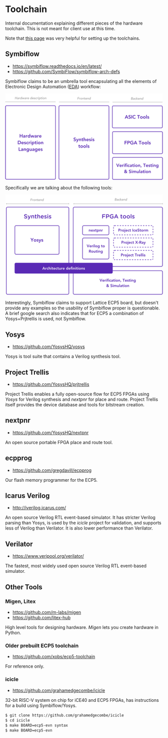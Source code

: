 # Toolchain

Internal documentation explaining different pieces of the hardware
toolchain.  This is not meant for client use at this time.

Note that [this page](https://craigjb.com/2020/01/22/ecp5/#appendix---installing-the-symbiflow-tools) was very helpful for setting up the toolchains.

## Symbiflow

- https://symbiflow.readthedocs.io/en/latest/
- https://github.com/SymbiFlow/symbiflow-arch-defs

Symbiflow claims to be an umbrella tool encapsulating all the elements
of Electronic Design Automation
([EDA](https://en.wikipedia.org/wiki/Electronic_design_automation))
workflow:

![EDA](assets/symbiflow_eda.svg)

Specifically we are talking about the following tools:

![Tools](assets/symbiflow_parts.svg)

Interestingly, Symbiflow claims to support Lattice ECP5 board, but
doesn't provide any examples so the usability of Symbiflow proper is
questionable.  A brief google search also indicates that for ECP5 a
combination of Yosys+Prjtrellis is used, not Symbiflow.

## Yosys

- https://github.com/YosysHQ/yosys

Yosys is tool suite that contains a Verilog synthesis tool.

## Project Trellis

- https://github.com/YosysHQ/prjtrellis

Project Trellis enables a fully open-source flow for ECP5 FPGAs using
*Yosys* for Verilog synthesis and *nextpnr* for place and
route. Project Trellis itself provides the device database and tools
for bitstream creation.

## nextpnr

- https://github.com/YosysHQ/nextpnr

An open source portable FPGA place and route tool.

## ecpprog

- https://github.com/gregdavill/ecpprog

Our flash memory programmer for the ECP5.

## Icarus Verilog

- http://iverilog.icarus.com/

An open source Verilog RTL event-based simulator.  It has stricter
Verilog parsing than Yosys, is used by the *icicle* project for
validation, and supports less of Verilog than Verilator.  It is also
lower performance than Verilator.

## Verilator

- https://www.veripool.org/verilator/

The fastest, most widely used open source Verilog RTL event-based
simulator.

## Other Tools

### Migen, Litex

- https://github.com/m-labs/migen
- https://github.com/litex-hub

High level tools for designing hardware. *Migen* lets you create
hardware in Python.

### Older prebuilt ECP5 toolchain 

- https://github.com/xobs/ecp5-toolchain

For reference only.

### icicle

- https://github.com/grahamedgecombe/icicle

32-bit RISC-V system on chip for iCE40 and ECP5 FPGAs, has
instructions for a build using Symbiflow/Yosys.

```
$ git clone https://github.com/grahamedgecombe/icicle
$ cd icicle
$ make BOARD=ecp5-evn syntax
$ make BOARD=ecp5-evn
```
